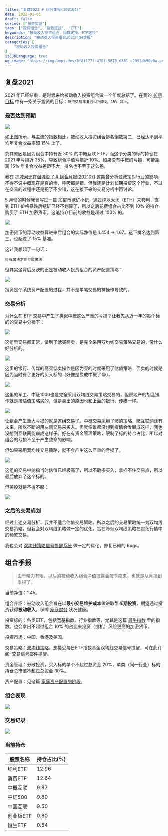 ```yaml
---
title: "复盘2021 # 组合季报(2021Q4)"
date: 2022-01-01
draft: false
series: ["投资实证"]
tags: ["投资组合", "指数定投", "ETF"]
keywords: "被动收入投资组合、指数定投、ETF定投"
description: "被动收入投资组合2021年Q4季报"
categories: [
    "被动收入投资组合"
]
isCJKLanguage: true
og_image: "https://img.bmpi.dev/8f81177f-470f-5878-6381-e2993db90e0a.png"
---
```


## 复盘2021

2021 年已经结束，是时候来给被动收入投资组合做一个年度总结了。在我的 [长期目标](/goal/) 中有一条关于投资的目标：`投资交易年复合回报率达 15% 以上`。

### 是否达到预期

![](https://img.bmpi.dev/eb8acc22-400c-f1f0-c62a-facb6d5eb937.png)

如上图所示，与主流的指数相比，被动收入投资组合排名倒数第二，已经达不到平均年复合收益率超 15% 上了。

究其原因是因为组合中持有近 30% 的中概互联 ETF，而这个分类的标的持仓在 2021 年亏损近 35%，导致组合净值亏损近 10%。如果没有中概的亏损，可能距离 15% 年复合收益差距不大，排名也不至于这么差。

我在 [护城河还在但城没了 # 组合月报(202107)](/money/passive-income-protfolio/202107/) 这期曾分析过政策对行业的影响，不得不说中概现在是真的惨，呼吸都是错。但我还是计划长期投资这个行业，不过在交易的过程中还是犯了不少错，这在接下来的交易分析中再讨论。

5 月份的时候我曾写过一篇 [加密币挖矿小记](/dev/guide-to-mining/)，通过挖以太坊（ETH）来套利，直到 ETH 价格暴跌后挖矿已经不划算了，所以之后花费组合占比不到 10% 的持仓购买了 ETH 加密货币。这笔持仓目前的收益是超过 100% 的。

![](https://img.bmpi.dev/616b3c7e-2b52-e517-7461-2c91b1f1d006.png)

加密货币的浮动收益算进来后组合的实际净值是 1.454 -> 1.67。这下排名达到第三，也超过了 15% 基准。

这让我想起了一句话：

```text
只有魔法才能打败魔法
```

但其实这背后反映的正是被动收入投资组合的资产配置策略：

![](https://img.bmpi.dev/d7452e6c-d34a-985c-4cb9-b0917e388c90.png)

投资是个系统资产配置的过程，并不是单笔交易的神操作导致的。

### 交易分析

为什么在 ETF 交易中产生了类似中概这么严重的亏损？让我先从近一年的每个标的的交易中分析下：

![](https://img.bmpi.dev/4ff36754-24df-a9d7-bd4e-76c7aa8a99e5.png)

这组里交易都正常，做到了低买高卖，是完全采用双均线交易策略交易的，没什么好分析的。

![](https://img.bmpi.dev/da5bf1b3-eaf7-bd8c-c32f-e5a31dce1b7d.png)

这里的银行、传媒的高买低卖操作是因为买的时候采用了估值策略，但卖的时候是因为当时有了更好的买入标的（好像是换成中概了😂）。

![](https://img.bmpi.dev/b3a7d8e4-9b6b-24e9-13ec-e5e00ecdffc2.png)

这里的军工、中证1000也是完全采用双均线交易策略交易的，但房地产的胡乱操作就是按估值策略买的，但是卖出的原因也和上面的银行、传媒一样。

![](https://img.bmpi.dev/41dbab9e-a1ba-ed63-ee95-e52c5d3854cc.png)

让组合产生重大亏损的就是这组交易了。中概交易采用了赌的策略，赌互联网还有未来，所以不断的用左侧交易来买入。但就像谁都没想到疫情会发展成这样，我也没想到互联网能崩成这样子。好在有资金管理策略，限制了标的持仓占比，所以对组合的亏损不至于产生致命的影响。

但如果采用双均线交易策略，就不会产生这么严重的亏损了。

![](https://img.bmpi.dev/96c2979c-9d18-5e02-1da5-15dc50d22362.png)

这组的交易中纳指当时估值已经极高了，所以不敢多买入，拿捏不住交易点，所以最后放弃了这个标的。

但美股就是不得不服：

![](https://img.bmpi.dev/60a76434-d16c-dfa6-78b5-197fcdcf6785.png)

### 之后的交易规划

经过上述交易分析，我并不适合估值交易策略。所以之后的交易策略统一为双均线交易策略。但我会对双均线策略做一定的优化，旨在降低双均线策略在震荡行情中的频繁交易。

我也会对 [双均线策略信号提醒系统](https://money.bmpi.dev/) 做一定的优化，修复已知的 Bugs。

## 组合季报

> 由于精力有限，以后的被动收入组合净值披露会按季度来，也就是从月报到季报了。

当前净值：1.45。

组合介绍：被动收入组合旨在以**最小交易维护成本**做进取型**长期投资**，期望通过投资获得**被动收入**，保障 [家庭财务](/self/my-financial-planning/) 状况健康。

投资标的：各类ETF，包括宽基指数、行业指数等，尤其是这篇 [最牛指数](/money/passive-income-protfolio/202106/) 里的指数。也会拿出不超过组合 10% 的占比来投资（投机）风险更高的加密货币。

投资市场：中国、香港及美国。

交易策略：[双均线策略](/money/passive-income-protfolio/202008/)。想接受每日ETF指数基金双均线交易信号提醒，可在此订阅: [交易信号邮件提醒](https://money.bmpi.dev/)。

资金管理：分散投资，买入标的单个不超过总资金 20%，单类（同一行业）标的持仓总市值不超过总资金 30%。

资产配置：见这篇 [家庭资产配置的阶段](/money/passive-income-protfolio/202104/)。

### 组合表现

![](https://img.bmpi.dev/8f81177f-470f-5878-6381-e2993db90e0a.png)

### 交易记录

![](https://img.bmpi.dev/37448492-a88d-dd36-dfd9-caab7997abf5.png)

### 当前持仓

| 股票名称 | 持仓占比(%) |
| -- | -- |
| 红利ETF |   12.96 |
| 消费ETF |   12.64 |
| 中概互联 | 9.87 |
| 中证500 |  9.80 |
| 中国互联 |  9.50 |
| 创业板ETF |  0.80 |
| 恒生ETF | 0.54 |
